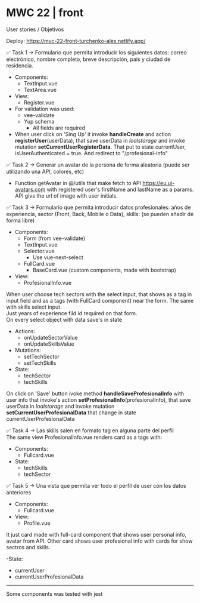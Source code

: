 # MWC 22 | front

User stories / Objetivos

Deploy: https://mvc-22-front-turchenko-alex.netlify.app/

✅ Task 1 → Formulario que permita introducir los siguientes datos: correo electrónico, nombre completo, breve descripción, país y ciudad de residencia.

- Components:
  - TextInput.vue
  - TextArea.vue
- View:
  - Register.vue
- For validation was used:
  - vee-validate
  - Yup schema
    - All fields are required
- When user click on 'Sing Up' it invoke **handleCreate** and action **registerUser**(userData), that save userData in _loalstorage_ and invoke mutation **setCurrentUserRegisterData**. That put to state currentUser, isUserAuthenticated = true. And redirect to "/profesional-info"

✅ Task 2 → Generar un avatar de la persona de forma aleatoria (puede ser utilizando una API, colores, etc)

- Function getAvatar in @/utils that make fetch to API https://eu.ui-avatars.com with registered user's firstName and lastName as a params. API givs the url of image with user initials.

✅ Task 3 → Formulario que permita introducir datos profesionales: años de experiencia, sector (Front, Back, Mobile o Data), skills: (se pueden añadir de forma libre)

- Components:
  - Form (from vee-validate)
  - TextInput.vue
  - Selector.vue
    - Use vue-next-select
  - FullCard.vue
    - BaseCard.vue (custom components, made with bootstrap)
- View:
  - ProfesionalInfo.vue

When user choose tech sectors with the select input, that shows as a tag in input field and as a tags (with FullCard component) near the form. The same with skills select input.  
 Just years of experience fild id required on that form.  
 On every select object with data save's in state

- Actions:
  - onUpdateSectorValue
  - onUpdateSkillsValue
- Mutations:
  - setTechSector
  - setTechSkills
- State:
  - techSector
  - techSkills

On click on 'Save' button ivoke method **handleSaveProfesionalInfo** with user info that invoke's action **setProfesionalInfo**(profesionalInfo), that save userData in _loalstorage_ and invoke mutation **setCurrentUserProfesionalData** that change in state currentUserProfesionalData

✅ Task 4 → Las skills salen en formato tag en alguna parte del perfil  
The same view ProfesionalInfo.vue renders card as a tags with:

- Components:
  - Fullcard.vue
- State:
  - techSkills
  - techSector

✅ Task 5 → Una vista que permita ver todo el perfil de user con los datos anteriores

- Components:
  - Fullcard.vue
- View:
  - Profile.vue

It just card made with full-card component that shows user personal info, avatar from API.
Other card shows user profesional info with cards for show sectros and skills.

-State:

- currentUser
- currentUserProfesionalData

---

Some components was tested with jest
